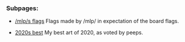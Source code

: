 ### Subpages:

 - [/mlp/s flags](flags) Flags made by /mlp/ in expectation of the board flags.

 - [2020s best](best2020) My best art of 2020, as voted by peeps.